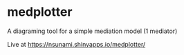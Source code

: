# medplotter

A diagraming tool for a simple mediation model (1 mediator)

Live at https://nsunami.shinyapps.io/medplotter/
